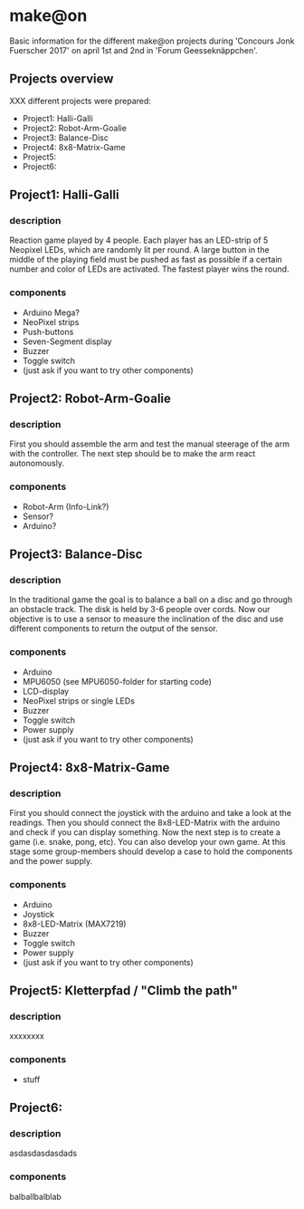 # make@on
Basic information for the different make@on projects during 'Concours Jonk Fuerscher 2017' on april 1st and 2nd in 'Forum Geesseknäppchen'.


## Projects overview
XXX different projects were prepared:
* Project1: Halli-Galli
* Project2: Robot-Arm-Goalie
* Project3: Balance-Disc
* Project4: 8x8-Matrix-Game
* Project5:
* Project6:


## Project1: Halli-Galli
### description
Reaction game played by 4 people. Each player has an LED-strip of 5 Neopixel LEDs, which are randomly lit per round. A large button in the middle of the playing field must be pushed as fast as possible if a certain number and color of LEDs are activated. The fastest player wins the round.
### components
* Arduino Mega?
* NeoPixel strips
* Push-buttons
* Seven-Segment display
* Buzzer
* Toggle switch
* (just ask if you want to try other components)


## Project2: Robot-Arm-Goalie
### description
First you should assemble the arm and test the manual steerage of the arm with the controller. The next step should be to make the arm react autonomously.
### components
* Robot-Arm (Info-Link?)
* Sensor?
* Arduino?


## Project3: Balance-Disc
### description
In the traditional game the goal is to balance a ball on a disc and go through an obstacle track. The disk is held by 3-6 people over cords. Now our objective is to use a sensor to measure the inclination of the disc and use different components to return the output of the sensor.
### components
* Arduino
* MPU6050 (see MPU6050-folder for starting code)
* LCD-display
* NeoPixel strips or single LEDs
* Buzzer
* Toggle switch
* Power supply
* (just ask if you want to try other components)


## Project4: 8x8-Matrix-Game
### description
First you should connect the joystick with the arduino and take a look at the readings. Then you should connect the 8x8-LED-Matrix with the arduino and check if you can display something. Now the next step is to create a game (i.e. snake, pong, etc). You can also develop your own game. At this stage some group-members should develop a case to hold the components and the power supply.
### components
* Arduino
* Joystick
* 8x8-LED-Matrix (MAX7219)
* Buzzer
* Toggle switch
* Power supply
* (just ask if you want to try other components)


## Project5: Kletterpfad / "Climb the path"
### description
xxxxxxxx
### components
* stuff


## Project6:
### description
asdasdasdasdads
### components
balballbalblab
